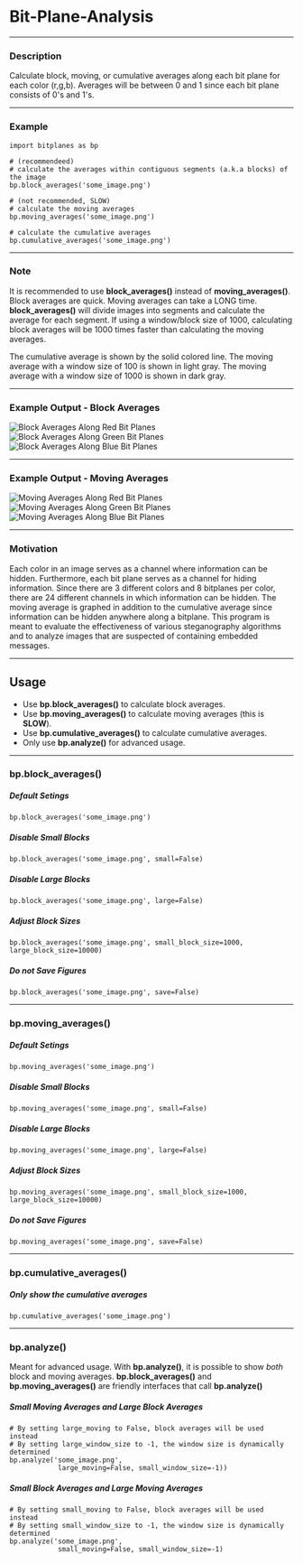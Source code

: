 # Bit-Plane-Analysis
---
### Description
Calculate block, moving, or cumulative averages along each bit plane for each color (r,g,b). Averages will be between 0 and 1 since each bit plane consists of 0's and 1's. 

---
### Example
```
import bitplanes as bp

# (recommendeed)
# calculate the averages within contiguous segments (a.k.a blocks) of the image
bp.block_averages('some_image.png')

# (not recommended, SLOW)
# calculate the moving averages
bp.moving_averages('some_image.png')

# calculate the cumulative averages
bp.cumulative_averages('some_image.png')
```

---
### Note
It is recommended to use __block_averages()__ instead of __moving_averages()__. Block averages are quick. Moving averages can take a LONG time.  __block_averages()__ will divide images into segments and calculate the average for each segment. If using a window/block size of 1000, calculating block averages will be 1000 times faster than calculating the moving averages. 

The cumulative average is shown by the solid colored line.
The moving average with a window size of 100 is shown in light gray.
The moving average with a window size of 1000 is shown in dark gray.

---
### Example Output - Block Averages
![Block Averages Along Red Bit Planes](https://github.com/CoderTypist/Bit-Plane-Analysis/blob/main/figures/results_pikachu_red_51840_259200_cumulative.png)
![Block Averages Along Green Bit Planes](https://github.com/CoderTypist/Bit-Plane-Analysis/blob/main/figures/results_pikachu_green_51840_259200_cumulative.png)
![Block Averages Along Blue Bit Planes](https://github.com/CoderTypist/Bit-Plane-Analysis/blob/main/figures/results_pikachu_blue_51840_259200_cumulative.png)

---
### Example Output - Moving Averages
![Moving Averages Along Red Bit Planes](https://github.com/CoderTypist/Bit-Plane-Analysis/blob/main/figures/results_pikachu_red_100_1000_cumulative.png)
![Moving Averages Along Green Bit Planes](https://github.com/CoderTypist/Bit-Plane-Analysis/blob/main/figures/results_pikachu_green_100_1000_cumulative.png)
![Moving Averages Along Blue Bit Planes](https://github.com/CoderTypist/Bit-Plane-Analysis/blob/main/figures/results_pikachu_blue_51840_259200_cumulative.png)

---
### Motivation
Each color in an image serves as a channel where information can be hidden. Furthermore, each bit plane serves as a channel for hiding information. Since there are 3 different colors and 8 bitplanes per color, there are 24 different channels in which information can be hidden. The moving average is graphed in addition to the cumulative average since information can be hidden anywhere along a bitplane. This program is meant to evaluate the effectiveness of various steganography algorithms and to analyze images that are suspected of containing embedded messages. 

---
## Usage
* Use __bp.block_averages()__ to calculate block averages.
* Use __bp.moving_averages()__ to calculate moving averages (this is __SLOW__).
* Use __bp.cumulative_averages()__ to calculate cumulative averages.
* Only use __bp.analyze()__ for advanced usage.

---
### __bp.block_averages()__
##### Default Setings
```
bp.block_averages('some_image.png')
```
##### Disable Small Blocks
```
bp.block_averages('some_image.png', small=False)
```
##### Disable Large Blocks
```
bp.block_averages('some_image.png', large=False)
```
##### Adjust Block Sizes
```
bp.block_averages('some_image.png', small_block_size=1000, large_block_size=10000)
```
##### Do not Save Figures
```
bp.block_averages('some_image.png', save=False)
```

---
### bp.moving_averages()
##### Default Setings
```
bp.moving_averages('some_image.png')
```
##### Disable Small Blocks
```
bp.moving_averages('some_image.png', small=False)
```
##### Disable Large Blocks
```
bp.moving_averages('some_image.png', large=False)
```
##### Adjust Block Sizes
```
bp.moving_averages('some_image.png', small_block_size=1000, large_block_size=10000)
```
##### Do not Save Figures
```
bp.moving_averages('some_image.png', save=False)
```
---
### bp.cumulative_averages()
##### Only show the cumulative averages
```
bp.cumulative_averages('some_image.png')
```

---
### bp.analyze()
Meant for advanced usage. With __bp.analyze()__, it is possible to show _both_ block and moving averages. __bp.block_averages()__ and __bp.moving_averages()__ are friendly interfaces that call __bp.analyze()__

##### Small Moving Averages and Large Block Averages
```
# By setting large_moving to False, block averages will be used instead
# By setting large_window_size to -1, the window size is dynamically determined
bp.analyze('some_image.png',
            large_moving=False, small_window_size=-1))
```
##### Small Block Averages and Large Moving Averages
```
# By setting small_moving to False, block averages will be used instead
# By setting small_window_size to -1, the window size is dynamically determined
bp.analyze('some_image.png',
            small_moving=False, small_window_size=-1)
```
